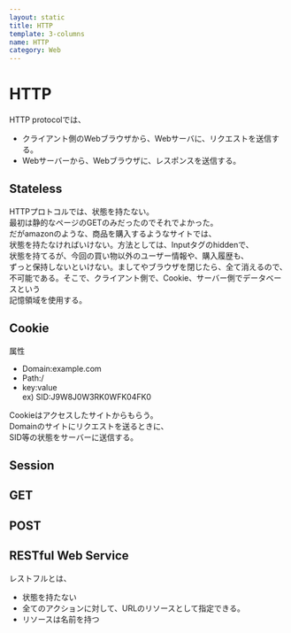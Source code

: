 ```yaml
---
layout: static
title: HTTP
template: 3-columns
name: HTTP
category: Web
---
```


# HTTP

HTTP protocolでは、  
- クライアント側のWebブラウザから、Webサーバに、リクエストを送信する。
- Webサーバーから、Webブラウザに、レスポンスを送信する。

## Stateless
HTTPプロトコルでは、状態を持たない。  
最初は静的なページのGETのみだったのでそれでよかった。  
だがamazonのような、商品を購入するようなサイトでは、  
状態を持たなければいけない。方法としては、Inputタグのhiddenで、  
状態を持てるが、今回の買い物以外のユーザー情報や、購入履歴も、  
ずっと保持しないといけない。ましてやブラウザを閉じたら、全て消えるので、  
不可能である。そこで、クライアント側で、Cookie、サーバー側でデータベースという  
記憶領域を使用する。

## Cookie

属性  
- Domain:example.com
- Path:/
- key:value  
 ex) SID:J9W8J0W3RK0WFK04FK0

Cookieはアクセスしたサイトからもらう。  
Domainのサイトにリクエストを送るときに、  
SID等の状態をサーバーに送信する。

## Session

## GET

## POST

## RESTful Web Service

レストフルとは、
- 状態を持たない
- 全てのアクションに対して、URLのリソースとして指定できる。
- リソースは名前を持つ

